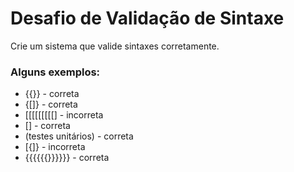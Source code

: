 # Desafio de Validação de Sintaxe

Crie um sistema que valide sintaxes corretamente. 

### Alguns exemplos:

- {{}} - correta
- {[]} - correta
- [[[[[[[[[] - incorreta
- [] - correta
- (testes unitários) - correta
- [{]} - incorreta
- {{{{{{}}}}}} - correta

